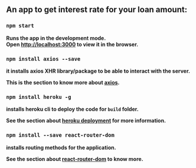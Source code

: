 ## An app to get interest rate for your loan amount:<b>

### `npm start`

Runs the app in the development mode.<br>
Open [http://localhost:3000](http://localhost:3000) to view it in the browser.


### `npm install axios --save`

it installs axios XHR library/package to be able to interact with the server.<br>

This is the section to know more about [axios](https://github.com/axios/axios).


### `npm install heroku -g`

installs heroku cli to deploy the code for `build` folder.<br>

See the section about [heroku deployment](https://devcenter.heroku.com/articles/heroku-cli) for more information.


### `npm install --save react-router-dom`

installs routing methods for the application.<br>

See the section about [react-router-dom](https://www.npmjs.com/package/react-router-dom) to know more.
